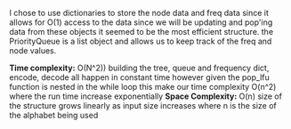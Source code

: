 
I chose to use dictionaries to store the node data and freq data since it allows for O(1) access to the data
since we will be updating and pop'ing data from these objects it seemed to be the most efficient structure.
the PriorityQueue is a list object and allows us to keep track of the freq and node values.<br/>

**Time complexity:** O(N^2)) building the tree, queue and frequency dict, encode, decode all happen in constant time
however given the pop_lfu function is nested in the while loop this make our time complexity O(n^2)
where the run time increase exponentially
**Space Complexity:** O(n) size of the structure grows linearly as input size increases where n is the size of the alphabet
being used